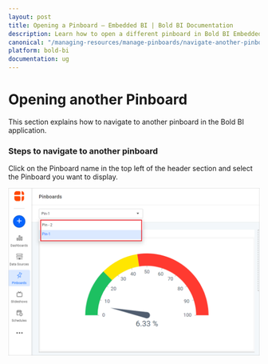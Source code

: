 ```yaml
---
layout: post
title: Opening a Pinboard – Embedded BI | Bold BI Documentation
description: Learn how to open a different pinboard in Bold BI Embedded. Pinboard is a collection of widgets from various dashboards pinned to it.
canonical: "/managing-resources/manage-pinboards/navigate-another-pinboard/"
platform: bold-bi
documentation: ug
---
```


# Opening another Pinboard

This section explains how to navigate to another pinboard in the Bold BI application.

### Steps to navigate to another pinboard

Click on the Pinboard name in the top left of the header section and select the Pinboard you want to display.

![navigate pinboard](/static/assets/managing-resources/manage-pinboards/images/navigate-pinboard.png#width=50%)